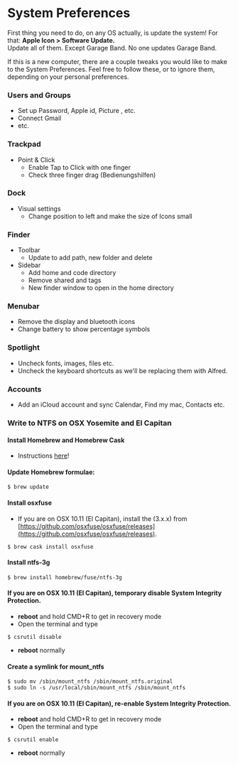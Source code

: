# System Preferences

First thing you need to do, on any OS actually, is update the system! For that: **Apple Icon &gt; Software Update.**  
Update all of them. Except Garage Band. No one updates Garage Band.

If this is a new computer, there are a couple tweaks you would like to make to the System Preferences. Feel free to follow these, or to ignore them, depending on your personal preferences.

### Users and Groups

* Set up Password, Apple id, Picture , etc.
* Connect Gmail
* etc.

### Trackpad

* Point & Click
  * Enable Tap to Click with one finger
  * Check three finger drag \(Bedienungshilfen\)

### Dock

* Visual settings
  * Change position to left and make the size of Icons small

### Finder

* Toolbar
  * Update to add path, new folder and delete
* Sidebar
  * Add home and code directory
  * Remove shared and tags
  * New finder window to open in the home directory

### Menubar

* Remove the display and bluetooth icons
* Change battery to show percentage symbols

### Spotlight

* Uncheck fonts, images, files etc.
* Uncheck the keyboard shortcuts as we'll be replacing them with Alfred.

### Accounts

* Add an iCloud account and sync Calendar, Find my mac, Contacts etc.

### Write to NTFS on OSX Yosemite and El Capitan

#### Install Homebrew and Homebrew Cask

* Instructions [here](http://sourabhbajaj.com/mac-setup/Homebrew/README.html)!

#### Update Homebrew formulae:

```
$ brew update
```

#### Install osxfuse

* If you are on OSX 10.11 \(El Capitan\), install the \(3.x.x\) from [https://github.com/osxfuse/osxfuse/releases](https://github.com/osxfuse/osxfuse/releases).

```
$ brew cask install osxfuse
```

#### Install ntfs-3g

```
$ brew install homebrew/fuse/ntfs-3g
```

#### If you are on OSX 10.11 \(El Capitan\), temporary disable System Integrity Protection.

* **reboot** and hold CMD+R to get in recovery mode
* Open the terminal and type

```
$ csrutil disable
```

* **reboot** normally

#### Create a symlink for mount\_ntfs

```
$ sudo mv /sbin/mount_ntfs /sbin/mount_ntfs.original
$ sudo ln -s /usr/local/sbin/mount_ntfs /sbin/mount_ntfs
```

#### If you are on OSX 10.11 \(El Capitan\), re-enable System Integrity Protection.

* **reboot** and hold CMD+R to get in recovery mode
* Open the terminal and type

```
$ csrutil enable
```

* **reboot** normally



